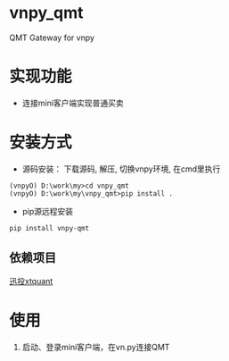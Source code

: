 # vnpy_qmt
QMT Gateway for vnpy

# 实现功能
- 连接mini客户端实现普通买卖

# 安装方式
- 源码安装： 下载源码, 解压, 切换vnpy环境, 在cmd里执行
```commandline
(vnpyO) D:\work\my>cd vnpy_qmt
(vnpyO) D:\work\my\vnpy_qmt>pip install .
```
- pip源远程安装
```commandline
pip install vnpy-qmt
```
## 依赖项目
[迅投xtquant](https://github.com/ai4trade/XtQuant)
# 使用
1. 启动、登录mini客户端，在vn.py连接QMT
